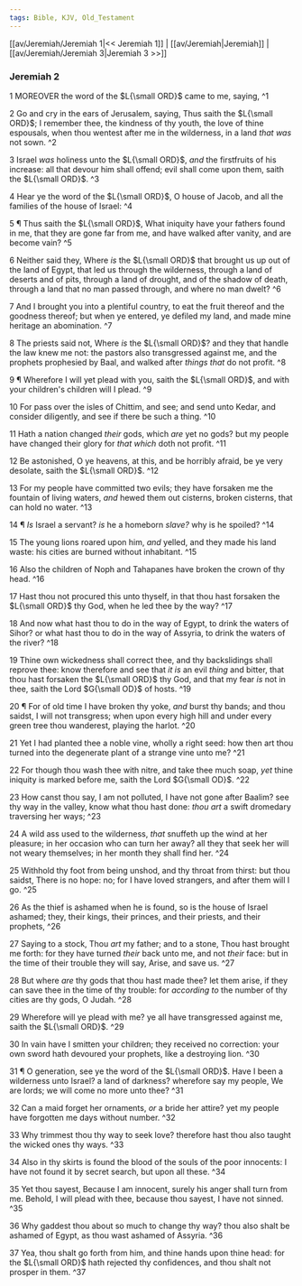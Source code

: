 ```yaml
---
tags: Bible, KJV, Old_Testament
---
```


[[av/Jeremiah/Jeremiah 1|<< Jeremiah 1]] | [[av/Jeremiah|Jeremiah]] | [[av/Jeremiah/Jeremiah 3|Jeremiah 3 >>]]

### Jeremiah 2

1 MOREOVER the word of the $L{\small ORD}$ came to me, saying, ^1

2 Go and cry in the ears of Jerusalem, saying, Thus saith the $L{\small ORD}$; I remember thee, the kindness of thy youth, the love of thine espousals, when thou wentest after me in the wilderness, in a land _that_ _was_ not sown. ^2

3 Israel _was_ holiness unto the $L{\small ORD}$, _and_ the firstfruits of his increase: all that devour him shall offend; evil shall come upon them, saith the $L{\small ORD}$. ^3

4 Hear ye the word of the $L{\small ORD}$, O house of Jacob, and all the families of the house of Israel: ^4

5 ¶ Thus saith the $L{\small ORD}$, What iniquity have your fathers found in me, that they are gone far from me, and have walked after vanity, and are become vain? ^5

6 Neither said they, Where _is_ the $L{\small ORD}$ that brought us up out of the land of Egypt, that led us through the wilderness, through a land of deserts and of pits, through a land of drought, and of the shadow of death, through a land that no man passed through, and where no man dwelt? ^6

7 And I brought you into a plentiful country, to eat the fruit thereof and the goodness thereof; but when ye entered, ye defiled my land, and made mine heritage an abomination. ^7

8 The priests said not, Where _is_ the $L{\small ORD}$? and they that handle the law knew me not: the pastors also transgressed against me, and the prophets prophesied by Baal, and walked after _things_ _that_ do not profit. ^8

9 ¶ Wherefore I will yet plead with you, saith the $L{\small ORD}$, and with your children's children will I plead. ^9

10 For pass over the isles of Chittim, and see; and send unto Kedar, and consider diligently, and see if there be such a thing. ^10

11 Hath a nation changed _their_ gods, which _are_ yet no gods? but my people have changed their glory for _that_ _which_ doth not profit. ^11

12 Be astonished, O ye heavens, at this, and be horribly afraid, be ye very desolate, saith the $L{\small ORD}$. ^12

13 For my people have committed two evils; they have forsaken me the fountain of living waters, _and_ hewed them out cisterns, broken cisterns, that can hold no water. ^13

14 ¶ _Is_ Israel a servant? _is_ he a homeborn _slave?_ why is he spoiled? ^14

15 The young lions roared upon him, _and_ yelled, and they made his land waste: his cities are burned without inhabitant. ^15

16 Also the children of Noph and Tahapanes have broken the crown of thy head. ^16

17 Hast thou not procured this unto thyself, in that thou hast forsaken the $L{\small ORD}$ thy God, when he led thee by the way? ^17

18 And now what hast thou to do in the way of Egypt, to drink the waters of Sihor? or what hast thou to do in the way of Assyria, to drink the waters of the river? ^18

19 Thine own wickedness shall correct thee, and thy backslidings shall reprove thee: know therefore and see that _it_ _is_ an evil _thing_ and bitter, that thou hast forsaken the $L{\small ORD}$ thy God, and that my fear _is_ not in thee, saith the Lord $G{\small OD}$ of hosts. ^19

20 ¶ For of old time I have broken thy yoke, _and_ burst thy bands; and thou saidst, I will not transgress; when upon every high hill and under every green tree thou wanderest, playing the harlot. ^20

21 Yet I had planted thee a noble vine, wholly a right seed: how then art thou turned into the degenerate plant of a strange vine unto me? ^21

22 For though thou wash thee with nitre, and take thee much soap, _yet_ thine iniquity is marked before me, saith the Lord $G{\small OD}$. ^22

23 How canst thou say, I am not polluted, I have not gone after Baalim? see thy way in the valley, know what thou hast done: _thou_ _art_ a swift dromedary traversing her ways; ^23

24 A wild ass used to the wilderness, _that_ snuffeth up the wind at her pleasure; in her occasion who can turn her away? all they that seek her will not weary themselves; in her month they shall find her. ^24

25 Withhold thy foot from being unshod, and thy throat from thirst: but thou saidst, There is no hope: no; for I have loved strangers, and after them will I go. ^25

26 As the thief is ashamed when he is found, so is the house of Israel ashamed; they, their kings, their princes, and their priests, and their prophets, ^26

27 Saying to a stock, Thou _art_ my father; and to a stone, Thou hast brought me forth: for they have turned _their_ back unto me, and not _their_ face: but in the time of their trouble they will say, Arise, and save us. ^27

28 But where _are_ thy gods that thou hast made thee? let them arise, if they can save thee in the time of thy trouble: for _according_ _to_ the number of thy cities are thy gods, O Judah. ^28

29 Wherefore will ye plead with me? ye all have transgressed against me, saith the $L{\small ORD}$. ^29

30 In vain have I smitten your children; they received no correction: your own sword hath devoured your prophets, like a destroying lion. ^30

31 ¶ O generation, see ye the word of the $L{\small ORD}$. Have I been a wilderness unto Israel? a land of darkness? wherefore say my people, We are lords; we will come no more unto thee? ^31

32 Can a maid forget her ornaments, _or_ a bride her attire? yet my people have forgotten me days without number. ^32

33 Why trimmest thou thy way to seek love? therefore hast thou also taught the wicked ones thy ways. ^33

34 Also in thy skirts is found the blood of the souls of the poor innocents: I have not found it by secret search, but upon all these. ^34

35 Yet thou sayest, Because I am innocent, surely his anger shall turn from me. Behold, I will plead with thee, because thou sayest, I have not sinned. ^35

36 Why gaddest thou about so much to change thy way? thou also shalt be ashamed of Egypt, as thou wast ashamed of Assyria. ^36

37 Yea, thou shalt go forth from him, and thine hands upon thine head: for the $L{\small ORD}$ hath rejected thy confidences, and thou shalt not prosper in them. ^37
